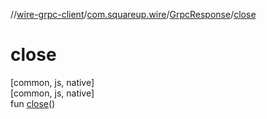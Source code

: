 //[wire-grpc-client](../../../index.md)/[com.squareup.wire](../index.md)/[GrpcResponse](index.md)/[close](close.md)

# close

[common, js, native]\
[common, js, native]\
fun [close](close.md)()
